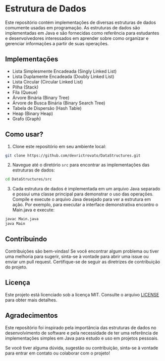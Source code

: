 # Estrutura de Dados

Este repositório contém implementações de diversas estruturas de dados comumente usadas em programação. As estruturas de dados são implementadas em Java e são fornecidas como referência para estudantes e desenvolvedores interessados em aprender sobre como organizar e gerenciar informações a partir de suas operações.

## Implementações
* Lista Simplesmente Encadeada (Singly Linked List)
* Lista Duplamente Encadeada (Doubly Linked List)
* Lista Circular (Circular Linked List)
* Pilha (Stack)
* Fila (Queue)
* Árvore Binária (Binary Tree)
* Árvore de Busca Binária (Binary Search Tree)
* Tabela de Dispersão (Hash Table)
* Heap (Binary Heap)
* Grafo (Graph)

## Como usar?

1. Clone este repositório em seu ambiente local:

```bash
git clone https://github.com/devrictrovato/DataStructures.git
```

2. Navegue até o diretório `src` para encontrar as implementações das estruturas de dados:

```bash
cd DataStructures/src
```

3. Cada estrutura de dados é implementada em um arquivo Java separado e possui uma classe principal para demonstrar o uso das operações. Compile e execute o arquivo Java desejado para ver a estrutura em ação. Por exemplo, para executar a interface demonstrativa encontro o Main.java e execute:

```bash
javac Main.java
java Main
```

## Contribuindo

Contribuições são bem-vindas! Se você encontrar algum problema ou tiver uma melhoria para sugerir, sinta-se à vontade para abrir uma issue ou enviar um pull request. Certifique-se de seguir as diretrizes de contribuição do projeto.

## Licença

Este projeto está licenciado sob a licença MIT. Consulte o arquivo [LICENSE](https://github.com/devrictrovato/DataStructures/blob/master/LICENSE) para obter mais detalhes.

## Agradecimentos

Este repositório foi inspirado pela importância das estruturas de dados no desenvolvimento de software e pela necessidade de ter uma referência de implementações simples em Java para estudo e uso em projetos pessoais.

Se você tiver alguma dúvida, sugestão ou contribuição, sinta-se à vontade para entrar em contato ou colaborar com o projeto!